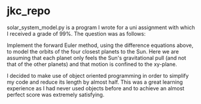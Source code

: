 # jkc_repo
solar_system_model.py is a program I wrote for a uni assignment with which I received a grade of 99%. The question was as follows:

  Implement the forward Euler method, using the difference equations above, to model the orbits of the four closest planets to the Sun.  Here we are assuming that     each planet only feels the Sun's gravitational pull (and not that of the other planets) and that motion is confined to the xy-plane.

I decided to make use of object oriented programming in order to simplify my code and reduce its length by almost half. This was a great learning experience as I had never used objects before and to achieve an almost perfect score was extremely satisfying.
